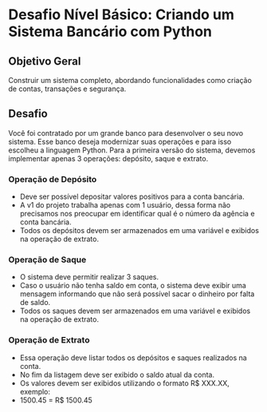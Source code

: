 # Desafio Nível Básico: Criando um Sistema Bancário com Python

## Objetivo Geral
Construir um sistema completo, abordando funcionalidades como criação de contas, transações e segurança.

## Desafio
Você foi contratado por um grande banco para desenvolver o seu novo sistema. Esse banco deseja modernizar suas operações e para isso escolheu a linguagem Python. Para a primeira versão do sistema, devemos implementar apenas 3 operações: depósito, saque e extrato.

### Operação de Depósito
- Deve ser possível depositar valores positivos para a conta bancária.
- A v1 do projeto trabalha apenas com 1 usuário, dessa forma não precisamos nos preocupar em identificar qual é o número da agência e conta bancária.
- Todos os depósitos devem ser armazenados em uma variável e exibidos na operação de extrato.

### Operação de Saque
- O sistema deve permitir realizar 3 saques.
- Caso o usuário não tenha saldo em conta, o sistema deve exibir uma mensagem informando que não será possível sacar o dinheiro por falta de saldo.
- Todos os saques devem ser armazenados em uma variável e exibidos na operação de extrato.

### Operação de Extrato
- Essa operação deve listar todos os depósitos e saques realizados na conta.
- No fim da listagem deve ser exibido o saldo atual da conta.
- Os valores devem ser exibidos utilizando o formato R$ XXX.XX, exemplo:
- 1500.45 = R$ 1500.45

